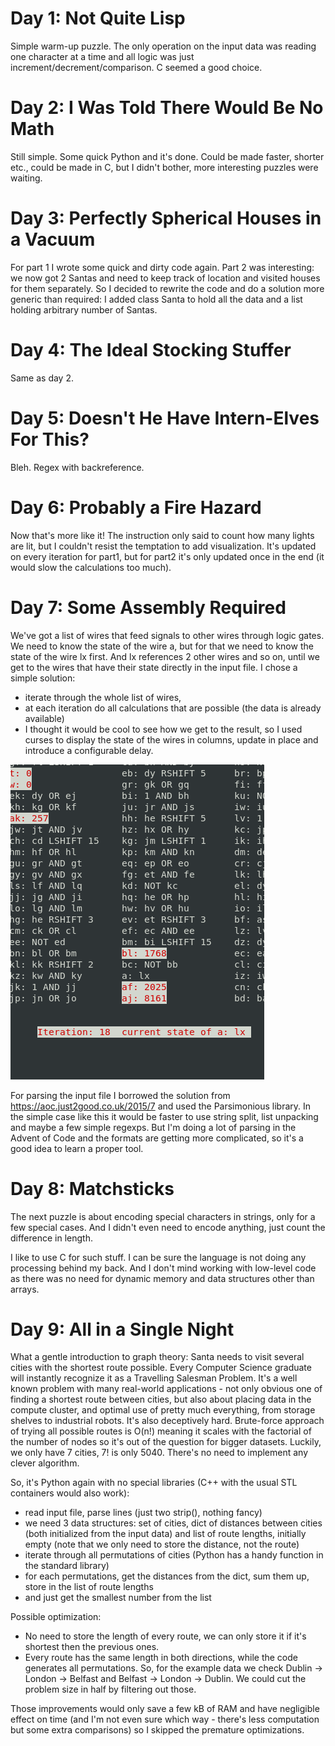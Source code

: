 # Day 1: Not Quite Lisp

Simple warm-up puzzle. The only operation on the input data was reading one character at a time and all
logic was just increment/decrement/comparison. C seemed a good choice. 

# Day 2: I Was Told There Would Be No Math

Still simple. Some quick Python and it's done. Could be made faster, shorter etc., could be made in C,
but I didn't bother, more interesting puzzles were waiting.

# Day 3: Perfectly Spherical Houses in a Vacuum

For part 1 I wrote some quick and dirty code again. Part 2 was interesting: we now got 2 Santas and need to keep
track of location and visited houses for them separately. So I decided to rewrite the code and do a solution more
generic than required: I added class Santa to hold all the data and a list holding arbitrary number of Santas.

# Day 4: The Ideal Stocking Stuffer

Same as day 2.

# Day 5: Doesn't He Have Intern-Elves For This?

Bleh. Regex with backreference.

# Day 6: Probably a Fire Hazard

Now that's more like it! The instruction only said to count how many lights are lit, but I couldn't resist
the temptation to add visualization. It's updated on every iteration for part1, but for part2 it's only
updated once in the end (it would slow the calculations too much).

# Day 7: Some Assembly Required

We've got a list of wires that feed signals to other wires through logic gates. We need to know the state of the wire a,
but for that we need to know the state of the wire lx first. And lx references 2 other wires and so on, until we get
to the wires that have their state directly in the input file. I chose a simple solution:
* iterate through the whole list of wires,
* at each iteration do all calculations that are possible (the data is already available)
* I thought it would be cool to see how we get to the result, so I used curses to display the state of the wires in columns,
update in place and introduce a configurable delay.

![screenshot](https://github.com/igorwaw/advent15/blob/main/img/day7.png)

For parsing the input file I borrowed the solution from https://aoc.just2good.co.uk/2015/7 and used the Parsimonious library.
In the simple case like this it would be faster to use string split, list unpacking and maybe a few simple regexps. But I'm
doing a lot of parsing in the Advent of Code and the formats are getting more complicated, so it's a good idea to learn a
proper tool.

# Day 8: Matchsticks

The next puzzle is about encoding special characters in strings, only for a few special cases. And I didn't even need to
encode anything, just count the difference in length. 

I like to use C for such stuff. I can be sure the language is not doing any processing behind my back. And I don't mind
working with low-level code as there was no need for dynamic memory and data structures other than arrays.


# Day 9: All in a Single Night

What a gentle introduction to graph theory: Santa needs to visit several cities with the shortest route possible.
Every Computer Science graduate will instantly recognize it as a Travelling Salesman Problem. It's a well known
problem with many real-world applications - not only obvious one of finding a shortest route between cities, but
also about placing data in the compute cluster, and optimal use of pretty much everything, from storage shelves
to industrial robots. It's also deceptively hard. Brute-force approach of trying all possible routes
is O(n!) meaning it scales with the factorial of the number of nodes so it's out of the question for bigger datasets.
Luckily, we only have 7 cities, 7! is only 5040. There's no need to implement any clever algorithm.

So, it's Python again with no special libraries (C++ with the usual STL containers would also work):
* read input file, parse lines (just two strip(), nothing fancy)
* we need 3 data structures: set of cities, dict of distances between cities (both initialized from the input data)
and list of route lengths, initially empty (note that we only need to store the distance, not the route)
* iterate through all permutations of cities (Python has a handy function in the standard library)
* for each permutations, get the distances from the dict, sum them up, store in the list of route lengths
* and just get the smallest number from the list

Possible optimization:
* No need to store the length of every route, we can only store it if it's shortest then the previous ones.
* Every route has the same length in both directions, while the code generates all permutations. So, for
the example data we check Dublin -> London -> Belfast and Belfast -> London -> Dublin. We could cut
the problem size in half by filtering out those.

Those improvements would only save a few kB of RAM and have negligible effect on time (and I'm not even sure which
way - there's less computation but some extra comparisons) so I skipped the premature optimizations.